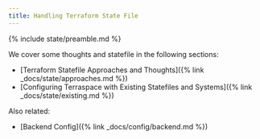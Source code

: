 ```yaml
---
title: Handling Terraform State File
---
```


{% include state/preamble.md %}

We cover some thoughts and statefile in the following sections:

* [Terraform Statefile Approaches and Thoughts]({% link _docs/state/approaches.md %})
* [Configuring Terraspace with Existing Statefiles and Systems]({% link _docs/state/existing.md %})

Also related:

* [Backend Config]({% link _docs/config/backend.md %})
